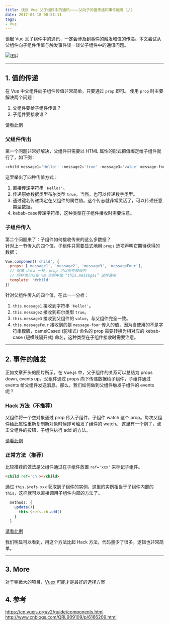 ```yaml
---
title: 浅谈 Vue 父子组件中的通讯————父向子的值传递和事件触发 1/2
date: 2017-04-18 00:51:11
tags:
- Vue
---
```



谈起 Vue 父子组件中的通讯，一定会涉及到事件的触发和值的传递。本文尝试从父组件向子组件传值与触发事件谈一谈父子组件中的通讯问题。


![图片](./props-events.png)

----

## 1. 值的传递


在 Vue 中父组件向子组件传值非常简单，只要通过 `prop` 即可。
使用 `prop` 时主要解决两个问题：  
1. 父组件要给子组件传谁？
2. 子组件要接收谁？  

[请看此例](https://codepen.io/RalfZ/pen/EmPyKv)

### 父组件传出

第一个问题非常好解决，父组件只需要以 HTML 属性的形式把值绑定给子组件就行了，如下例：
```js
<child message1='Hello!' :message2='true' :message3='value' message-four='World!'></child>
```
这里举出了四种传值方式：  
1. 直接传递字符串 `'Hello!'`。
2. 传递原始数据类型布尔类型 `true`。当然，也可以传递数字类型。
3. 通过键名传递绑定在父组件的属性值。这个传志就非常灵活了，可以传递任意类型数据。
4. kabab-case传递字符串，这种类型在子组件接收时需要注意。

### 子组件传入

第二个问题来了：子组件如何接收传来的这么多数据？  
针对上一节传入的四个值，子组件只需要显式地用 `props` 选项声明它期待获得的数据：
```js
Vue.component('child', {
  props: ['message1', 'message2', 'message3', 'messageFour'],
  // 就像 data 一样，prop 可以用在模板内
  // 同样也可以在 vm 实例中像 “this.message1” 这样使用
  template: '#child'
})
```
针对父组件传入的四个值，在此一一分析：
1. `this.message1` 接收到字符串 `'Hello!'`。
2. `this.message2` 接收到布尔类型 `true`。
3. `this.message3` 接收到父组件的 `value`，与父组件完全一致。
4. `this.messageFour` 接收到的是 `message-four` 传入的值，因为当使用的不是字符串模版，camelCased (驼峰式) 命名的 prop 需要转换为相对应的 kebab-case (短横线隔开式) 命名，这种类型在子组件接收时需要注意。  

----

## 2. 事件的触发  

正如文章开头的图片所示，在 Vue.js 中，父子组件的关系可以总结为 props down, events up。父组件通过 props 向下传递数据给子组件，子组件通过 events 给父组件发送消息。那么，我们如何做到父组件触发子组件的 events 呢？

### Hack 方法（不推荐）  

父组件将一个空对象通过 prop 传入子组件，子组件 watch 这个 prop。每次父组件给此属性重新复制新对象时候即可触发子组件的 watch。
这里有一个例子，点击父组件的按钮，子组件执行 add 的方法。

[请看此例](https://codepen.io/RalfZ/pen/KmVgxB)

### 正常方法（推荐）

比较推荐的做法是父组件通过在子组件放置 `ref='xxx'` 来标记子组件。
```HTML
<child ref='ch'></child>
```

通过 `this.$refs.xxx` 获取到子组件的实例，这里的实例相当于子组件内部的 `this`，这样就可以直接调用子组件内部的方法了。
```js
  methods: {
    update(){
      this.$refs.ch.add()
    }
  }
```


[请看此例](https://codepen.io/RalfZ/pen/NjxbWz)

我们明显可以看到，用这个方法比起 Hack 方法，代码量少了很多，逻辑也非常简单。

----

## 3. More  

对于稍微大的项目，[Vuex](https://vuex.vuejs.org/zh-cn/intro.html) 可能才是最好的选择方案


## 4. 参考  
https://cn.vuejs.org/v2/guide/components.html  
http://www.cnblogs.com/QRL909109/p/6166209.html